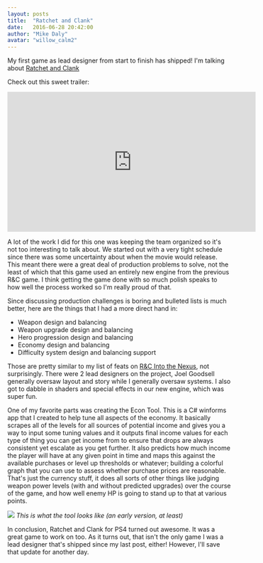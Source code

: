 ```yaml
---
layout: posts
title:  "Ratchet and Clank"
date:   2016-06-28 20:42:00
author: "Mike Daly"
avatar: "willow_calm2"
---
```

My first game as lead designer from start to finish has shipped! I'm talking about [Ratchet and Clank](http://www.insomniacgames.com/games/ratchet-clank-ps4/)

Check out this sweet trailer:

<iframe width="560" height="315" src="https://www.youtube.com/embed/iU3sU2WMcPM" frameborder="0" allowfullscreen></iframe>

A lot of the work I did for this one was keeping the team organized so it's not too interesting to talk about. We started out with a very tight schedule since there was some uncertainty about when the movie would release. This meant there were a great deal of production problems to solve, not the least of which that this game used an entirely new engine from the previous R&C game. I think getting the game done with so much polish speaks to how well the process worked so I'm really proud of that.

Since discussing production challenges is boring and bulleted lists is much better, here are the things that I had a more direct hand in:

* Weapon design and balancing
* Weapon upgrade design and balancing
* Hero progression design and balancing
* Economy design and balancing
* Difficulty system design and balancing support

Those are pretty similar to my list of feats on [R&C Into the Nexus](/2014/06/22/health-nexus-and-sunset.html), not surprisingly. There were 2 lead designers on the project, Joel Goodsell generally oversaw layout and story while I generally oversaw systems. I also got to dabble in shaders and special effects in our new engine, which was super fun.

One of my favorite parts was creating the Econ Tool. This is a C# winforms app that I created to help tune all aspects of the economy. It basically scrapes all of the levels for all sources of potential income and gives you a way to input some tuning values and it outputs final income values for each type of thing you can get income from to ensure that drops are always consistent yet escalate as you get further. It also predicts how much income the player will have at any given point in time and maps this against the available purchases or level up thresholds or whatever; building a colorful graph that you can use to assess whether purchase prices are reasonable. That's just the currency stuff, it does all sorts of other things like judging weapon power levels (with and without predicted upgrades) over the course of the game, and how well enemy HP is going to stand up to that at various points. 

![](https://content.duelingmonkeys.com/filespace/mike/rcps4_econ_screen3.png)
_This is what the tool looks like (an early version, at least)_

In conclusion, Ratchet and Clank for PS4 turned out awesome. It was a great game to work on too. As it turns out, that isn't the only game I was a lead designer that's shipped since my last post, either! However, I'll save that update for another day.
